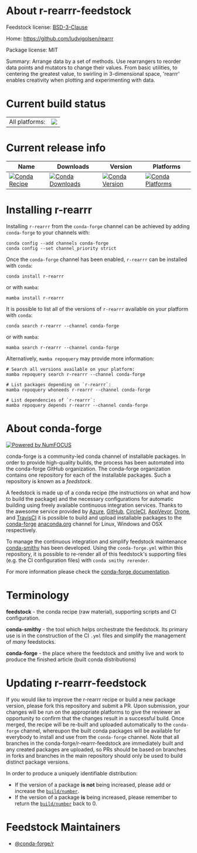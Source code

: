 About r-rearrr-feedstock
========================

Feedstock license: [BSD-3-Clause](https://github.com/conda-forge/r-rearrr-feedstock/blob/main/LICENSE.txt)

Home: https://github.com/ludvigolsen/rearrr

Package license: MIT

Summary: Arrange data by a set of methods. Use rearrangers to reorder data points and mutators to change their values. From basic utilities, to centering the greatest value, to swirling in 3-dimensional space, 'rearrr' enables creativity when plotting and experimenting with data.

Current build status
====================


<table><tr><td>All platforms:</td>
    <td>
      <a href="https://dev.azure.com/conda-forge/feedstock-builds/_build/latest?definitionId=17901&branchName=main">
        <img src="https://dev.azure.com/conda-forge/feedstock-builds/_apis/build/status/r-rearrr-feedstock?branchName=main">
      </a>
    </td>
  </tr>
</table>

Current release info
====================

| Name | Downloads | Version | Platforms |
| --- | --- | --- | --- |
| [![Conda Recipe](https://img.shields.io/badge/recipe-r--rearrr-green.svg)](https://anaconda.org/conda-forge/r-rearrr) | [![Conda Downloads](https://img.shields.io/conda/dn/conda-forge/r-rearrr.svg)](https://anaconda.org/conda-forge/r-rearrr) | [![Conda Version](https://img.shields.io/conda/vn/conda-forge/r-rearrr.svg)](https://anaconda.org/conda-forge/r-rearrr) | [![Conda Platforms](https://img.shields.io/conda/pn/conda-forge/r-rearrr.svg)](https://anaconda.org/conda-forge/r-rearrr) |

Installing r-rearrr
===================

Installing `r-rearrr` from the `conda-forge` channel can be achieved by adding `conda-forge` to your channels with:

```
conda config --add channels conda-forge
conda config --set channel_priority strict
```

Once the `conda-forge` channel has been enabled, `r-rearrr` can be installed with `conda`:

```
conda install r-rearrr
```

or with `mamba`:

```
mamba install r-rearrr
```

It is possible to list all of the versions of `r-rearrr` available on your platform with `conda`:

```
conda search r-rearrr --channel conda-forge
```

or with `mamba`:

```
mamba search r-rearrr --channel conda-forge
```

Alternatively, `mamba repoquery` may provide more information:

```
# Search all versions available on your platform:
mamba repoquery search r-rearrr --channel conda-forge

# List packages depending on `r-rearrr`:
mamba repoquery whoneeds r-rearrr --channel conda-forge

# List dependencies of `r-rearrr`:
mamba repoquery depends r-rearrr --channel conda-forge
```


About conda-forge
=================

[![Powered by
NumFOCUS](https://img.shields.io/badge/powered%20by-NumFOCUS-orange.svg?style=flat&colorA=E1523D&colorB=007D8A)](https://numfocus.org)

conda-forge is a community-led conda channel of installable packages.
In order to provide high-quality builds, the process has been automated into the
conda-forge GitHub organization. The conda-forge organization contains one repository
for each of the installable packages. Such a repository is known as a *feedstock*.

A feedstock is made up of a conda recipe (the instructions on what and how to build
the package) and the necessary configurations for automatic building using freely
available continuous integration services. Thanks to the awesome service provided by
[Azure](https://azure.microsoft.com/en-us/services/devops/), [GitHub](https://github.com/),
[CircleCI](https://circleci.com/), [AppVeyor](https://www.appveyor.com/),
[Drone](https://cloud.drone.io/welcome), and [TravisCI](https://travis-ci.com/)
it is possible to build and upload installable packages to the
[conda-forge](https://anaconda.org/conda-forge) [anaconda.org](https://anaconda.org/)
channel for Linux, Windows and OSX respectively.

To manage the continuous integration and simplify feedstock maintenance
[conda-smithy](https://github.com/conda-forge/conda-smithy) has been developed.
Using the ``conda-forge.yml`` within this repository, it is possible to re-render all of
this feedstock's supporting files (e.g. the CI configuration files) with ``conda smithy rerender``.

For more information please check the [conda-forge documentation](https://conda-forge.org/docs/).

Terminology
===========

**feedstock** - the conda recipe (raw material), supporting scripts and CI configuration.

**conda-smithy** - the tool which helps orchestrate the feedstock.
                   Its primary use is in the construction of the CI ``.yml`` files
                   and simplify the management of *many* feedstocks.

**conda-forge** - the place where the feedstock and smithy live and work to
                  produce the finished article (built conda distributions)


Updating r-rearrr-feedstock
===========================

If you would like to improve the r-rearrr recipe or build a new
package version, please fork this repository and submit a PR. Upon submission,
your changes will be run on the appropriate platforms to give the reviewer an
opportunity to confirm that the changes result in a successful build. Once
merged, the recipe will be re-built and uploaded automatically to the
`conda-forge` channel, whereupon the built conda packages will be available for
everybody to install and use from the `conda-forge` channel.
Note that all branches in the conda-forge/r-rearrr-feedstock are
immediately built and any created packages are uploaded, so PRs should be based
on branches in forks and branches in the main repository should only be used to
build distinct package versions.

In order to produce a uniquely identifiable distribution:
 * If the version of a package **is not** being increased, please add or increase
   the [``build/number``](https://docs.conda.io/projects/conda-build/en/latest/resources/define-metadata.html#build-number-and-string).
 * If the version of a package **is** being increased, please remember to return
   the [``build/number``](https://docs.conda.io/projects/conda-build/en/latest/resources/define-metadata.html#build-number-and-string)
   back to 0.

Feedstock Maintainers
=====================

* [@conda-forge/r](https://github.com/conda-forge/r/)

